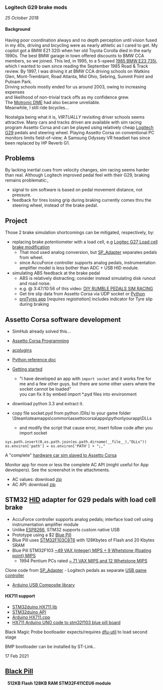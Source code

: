 ---
---
### Logitech G29 brake mods
*25 October 2018*

#### Background
Having poor coordination always and no depth perception until vision fused in my 40s,
driving and bicycling were as nearly athletic as I cared to get.
My copilot got a BMW E21 320i when her old Toyota Corolla died in the early 1990s.
The best BMW garage in town offered discounts to BMW CCA members, so we joined.
This led, in 1995, to a 5-speed [1985 BMW E23 735i](https://drive-my.com/en/test-drive/item/2201-road-test-1985-bmw-735i-e23.html),
which I wanted to own since reading the September 1985 Road & Track review.
By 1997, I was driving it at BMW CCA driving schools on Watkins Glen, Mont-Tremblant,
Road Atlanta, Mid Ohio, Sebring, Summit Point and Putnam Park.  
Driving schools mostly ended for us around 2003, owing to increasing expenses  
and likelihood of non-trivial track offs as my confidence grew.   
The [Motronic DME](http://www.unixnerd.demon.co.uk/m30.html) had also became unreliable.  
Meanwhile, I still ride bicycles...

Nostalgia being what it is, *VIRTUALLY* revisiting driver schools seems attractive.
Many cars and tracks driven are available with sim racing program Assetto Corsa
and can be played using relatively cheap [Logitech G29](https://www.amazon.com/dp/B00Z0UWWYC) pedals and steering wheel.
Playing Assetto Corsa on conventional PC monitors limits field-of-view;
A Samsung Odyssey VR headset has since been replaced by HP Reverb G1.  

## Problems
By lacking inertial cues from velocity changes, sim racing seems harder than real.
Although Logitech improved pedal feel with their G29, braking remains problematic:,
*   signal to sim software is based on pedal movement distance, not pressure.
*   feedback for tires losing grip during braking currently comes thru the steering wheel, instead of the brake pedal.

## Project
Those 2 brake simulation shortcomings can be mitigated, respectively, by:

*   replacing brake potentiometer with a load cell, e.g
[Logitec G27 Load cell brake modification](https://imgur.com/gallery/gOjAf)  
    * That mod used analog conversion, but [SP_Adapter](https://github.com/robotsrulz/SP_Adapter) separates pedals from wheel.  
    * since AccuForce controller supports analog pedals, instrumentation amplifier model is less bother than ADC + USB HID module.
*   simulating ABS feedback at the brake pedal  
    * ABS is relatively distracting; consider instead simulating disk runout and road noise.
    * e.g. @ 3:47/10:56 of this video: [DIY RUMBLE PEDALS SIM RACING](https://www.youtube.com/watch?v=8aLqqcEaUVk)  
    * Get tire slip data from Assetto Corsa via UDP socket or [Python](https://gist.github.com/robertcedwards/2f7a061af8ccc987aab2)  
    * [proTyres app](https://www.assettocorsa.net/forum/index.php?threads/protyres-v1-0-0-it%E2%80%99s-all-about-the-tyre.43361/) [*requires registration*]
includes indicator for Tyre slip during braking  


## Assetto Corsa software development
*  SimHub already solved this...  
*  [Assetto Corsa Programming](https://www.assettocorsa.net/forum/index.php?forums/programming-language-apps-gui-themes.22/)
*  [acplugins](https://github.com/minolin/acplugins)
* [Python reference doc](https://www.assettocorsa.net/forum/index.php?attachments/acpythondocumentation-pdf.110364/)
* [Getting started](https://github.com/ckendell/ACAppTutorial/blob/master/ACAppTutorial.md)
  * "I have developed an app with `import socket` and it works fine for me and a few other guys, but there are some other users where the socket cannot be loaded"  
you can fix it by embed import *.pyd files into environment

*   download python 3.3 and extract it.
*   copy file socket.pyd from python /Dlls/ to your game folder \Steam\steamapps\common\assettocorsa\apps\python\yourapp\DLLs
    * and modify the script that cause error, insert follow code after you import socket
```
sys.path.insert(0,os.path.join(os.path.dirname(__file__),"DLLs"))
os.environ['path'] = os.environ['PATH'] + ";," 
```

A "complete" [hardware car sim slaved to Assetto Corsa](https://github.com/cv256/CVJoy)

Monitor app for more or less the complete AC API
(might useful for App developers). See the screenshot in the attachments. 
* AC values: download [zip](https://www.assettocorsa.net/forum/index.php?attachments/ac_values-zip.57504/)
* AC API: download [zip](https://www.assettocorsa.net/forum/index.php?attachments/aci_api_1-1_full-zip.57505/)


## STM32 [HID](../Windows/HID) adapter for G29 pedals with load cell brake
- AccuForce controller supports analog pedals; interface load cell using instrumentation amplifier module
- Unlike [ESP8266](ESP8266), STM32 supports custom native USB
- Prototype using a $2 [Blue Pill](http://wiki.stm32duino.com/index.php?title=Blue_Pill)
- Blue Pill uses [STM32F103C8T6](https://www.st.com/en/microcontrollers/stm32f103c8.html)
with 128Kbytes of Flash and 20 Kbytes SRAM
- Blue Pill STM32F103 [~49 VAX (integer) MIPS + 9 Whetstone (floating point) MIPS](http://www.stm32duino.com/viewtopic.php?t=76&start=20)
   - 1994 Pentium PCs rated [~ 71 VAX MIPS and 12 Whetstone MIPS](http://www.roylongbottom.org.uk/whetstone.htm)  


Clone code from [SP_Adapter](https://github.com/robotsrulz/SP_Adapter) - Logitech pedals as separate [USB game controller](../Windows/HID)
- [Arduino USB Composite library](http://www.stm32duino.com/viewtopic.php?f=9&t=3994&start=20)

#### HX711 support
-  [STM32duino HX711 lib](https://www.stm32duino.com/viewtopic.php?t=1613)
-  [STM32duino API](http://wiki.stm32duino.com/index.php?title=API)
-  [Arduino HX711.cpp](https://github.com/bogde/HX711/blob/master/HX711.cpp)
-  [HX711 Arduino UNO code to stm32f103 blue pill board](http://www.stm32duino.com/viewtopic.php?f=2&t=2222#p30232)

Black Magic Probe bootloader expects/requires [dfu-util](http://dfu-util.sourceforge.net/) to load second stage

BMP bootloader can be installed by ST-Link..

17 Feb 2021

## [Black Pill](https://www.ebay.com/sch/i.html?_nkw=stm32+black+pill)
 &nbsp;  **512KB Flash 128KB RAM STM32F411CEU6 module**

